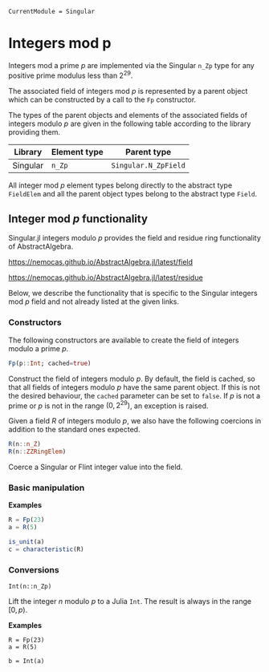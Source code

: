 ```@meta
CurrentModule = Singular
```

# Integers mod p

Integers mod a prime $p$ are implemented via the Singular `n_Zp` type for any positive
prime modulus less than $2^{29}$.

The associated field of integers mod $p$ is represented by a parent object which can
be constructed by a call to the `Fp` constructor.

The types of the parent objects and elements of the associated fields of integers modulo
$p$ are given in the following table according to the library providing them.

 Library        | Element type  | Parent type
----------------|---------------|--------------------
Singular        | `n_Zp`        | `Singular.N_ZpField`

All integer mod $p$ element types belong directly to the abstract type `FieldElem` and
all the parent object types belong to the abstract type `Field`.

## Integer mod $p$ functionality

Singular.jl integers modulo $p$ provides the field and residue ring functionality of
AbstractAlgebra.

<https://nemocas.github.io/AbstractAlgebra.jl/latest/field>

<https://nemocas.github.io/AbstractAlgebra.jl/latest/residue>

Below, we describe the functionality that is specific to the Singular integers mod $p$
field and not already listed at the given links.

### Constructors

The following constructors are available to create the field of integers modulo a
prime $p$.

```julia
Fp(p::Int; cached=true)
```

Construct the field of integers modulo $p$. By default, the field is cached, so that
all fields of integers modulo $p$ have the same parent object. If this is not the
desired behaviour, the `cached` parameter can be set to `false`. If $p$ is not a prime
or $p$ is not in the range $(0, 2^{29})$, an exception is raised.

Given a field $R$ of integers modulo $p$, we also have the following coercions in
addition to the standard ones expected.

```julia
R(n::n_Z)
R(n::ZZRingElem)
```

Coerce a Singular or Flint integer value into the field.

### Basic manipulation

**Examples**

```julia
R = Fp(23)
a = R(5)

is_unit(a)
c = characteristic(R)
```

### Conversions

```
Int(n::n_Zp)
```

Lift the integer $n$ modulo $p$ to a Julia `Int`. The result is always in the range
$[0, p)$.

**Examples**

```
R = Fp(23)
a = R(5)

b = Int(a)
```

